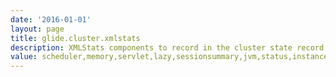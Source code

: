 ```yaml
---
date: '2016-01-01'
layout: page
title: glide.cluster.xmlstats
description: XMLStats components to record in the cluster state record
value: scheduler,memory,servlet,lazy,sessionsummary,jvm,status,instance,database,semaphores,diagnostic_events
---
```

